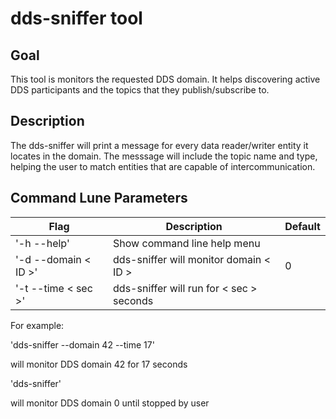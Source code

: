 # dds-sniffer tool

## Goal
This tool is monitors the requested DDS domain.
It helps discovering active DDS participants and the topics that they publish/subscribe to.

## Description
The dds-sniffer will print a message for every data reader/writer entity it locates in the domain. The messsage will include the topic name and type, helping the user to match entities that are capable of intercommunication.

## Command Lune Parameters
| Flag | Description | Default|
|---|---|---|
|'-h --help'|Show command line help menu||
|'-d --domain < ID >'|dds-sniffer will monitor domain < ID >|0|
|'-t --time < sec >'|dds-sniffer will run for < sec > seconds||

For example:

'dds-sniffer --domain 42 --time 17'

will monitor DDS domain 42 for 17 seconds

'dds-sniffer'

will monitor DDS domain 0 until stopped by user
